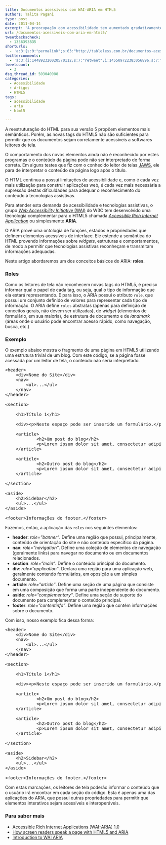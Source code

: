```yaml
---
title: Documentos acessíveis com WAI-ARIA em HTML5
authors: Talita Pagani
type: post
date: 2011-04-14
excerpt: 'A preocupação com acessibilidade tem aumentado gradativamente a cada nova versão do HTML e CSS, em vista de atender cada vez mais os usuários que possuem alguma deficiência. '
url: /documentos-acessiveis-com-aria-em-html5/
tweetbackscheck:
  - 1356393835
shorturls:
  - 'a:3:{s:9:"permalink";s:63:"http://tableless.com.br/documentos-acessiveis-com-aria-em-html5";s:7:"tinyurl";s:26:"http://tinyurl.com/42gy56b";s:4:"isgd";s:19:"http://is.gd/87CvGn";}'
twittercomments:
  - 'a:3:{i:144892320020570112;s:7:"retweet";i:145509722383056896;s:7:"retweet";i:144902451965870080;s:7:"retweet";}'
tweetcount:
  - 3
dsq_thread_id: 503040088
categories:
  - Acessibilidade
  - Artigos
  - HTML5
tags:
  - acessibilidade
  - aria
  - html5

---
```

A reestruturação do HTML para sua versão 5 propõem elementos mais semânticos. Porém, as novas tags do HTML5 não são suficientes para permitir que os documentos sejam corretamente acessíveis a softwares leitores de tela. 

O comportamento dos novos elementos ainda não é reconhecido por estes programas e o conteúdo da página pode não ser interpretado de forma correta. Em alguns testes que fiz com o conhecido leitor de telas [JAWS][1], ele para de interpretar o conteúdo da página logo após o título.

O HTML continua a possui limitações de acessibilidade e, como é cada vez mais utilização para construir aplicações web, é cada vez mais necessária a supressão destas dificuldades para adequar o reconhecimento do conteúdo à tecnologias assistivas.

Para atender esta demanda de acessibilidade e tecnologias assistivas, o grupo [_Web Accessibility Initiative_ (WAI)][2] do W3C tem desenvolvido uma tecnologia complementar para o HTML5 chamada [_Accessible Rich Internet Application_][3] ou simplesmente **ARIA**.

O ARIA provê uma ontologia de funções, estados e propriedades que definem elementos acessíveis de interface. Ele estende a semântica do HTML provendo informações sobre _widgets_, estruturas e comportamentos, de modo a permitir que tecnologias assistivas reconheçam e transmitam informações adequadas.
  
Neste artigo abordaremos um dos conceitos básicos do ARIA: **roles**.

### Roles

Como os leitores de tela não reconhecem novas tags do HTML5, é preciso informar qual o papel de cada tag, ou seja, qual o tipo de informação que ela estará representando. E para isso, o ARIA possui o atributo `role`, que possui um conjunto definido de valores para representar cada tipo de informação. O ARIA define `roles` abstratas (apenas para definição de conceitos gerais, não devem ser utilizadas), de _widget_ (elementos de formulário, em sua maioria), de estrutura de documento e de _landmark_ (áreas onde o usuário pode encontrar acesso rápido, como navegação, busca, etc.)

### Exemplo

O exemplo abaixo mostra o fragmento de uma página em HTML5 utilizando uma estrutura trivial de um blog. Com este código, se a página fosse acessada por um leitor de tela, o conteúdo não seria interpretado.

<pre class="lang-html">&lt;header&gt;  
    &lt;div&gt;Nome do Site&lt;/div&gt;
    &lt;nav&gt;
        &lt;ul&gt;...&lt;/ul&gt;
    &lt;/nav&gt;
&lt;/header&gt;
 
&lt;section&gt;  
 
    &lt;h1&gt;T&iacute;tulo 1&lt;/h1&gt;
 
    &lt;div&gt;&lt;p&gt;Neste espa&ccedil;o pode ser inserido um formul&aacute;rio.&lt;/p&gt;&lt;/div&gt;
 
    &lt;article&gt;             
            &lt;h2&gt;Um post do blog&lt;/h2&gt;
            &lt;p&gt;Lorem ipsum dolor sit amet, consectetur adipiscing elit...&lt;/p&gt;
    &lt;/article&gt;
 
    &lt;article&gt;
            &lt;h2&gt;Outro post do blog&lt;/h2&gt;
            &lt;p&gt;Lorem ipsum dolor sit amet, consectetur adipiscing elit...&lt;/p&gt;
    &lt;/article&gt;
 
&lt;/section&gt; 
 
&lt;aside&gt;  
    &lt;h2&gt;Sidebar&lt;/h2&gt;
    &lt;ul&gt;...&lt;/ul&gt;
&lt;/aside&gt;
 
&lt;footer&gt;Informa&ccedil;&otilde;es do footer.&lt;/footer&gt;
</pre>

Fazemos, então, a aplicação das `roles` nos seguintes elementos:

  * **header**: _role=&#8221;banner&#8221;_. Define uma região que possui, principalmente, conteúdo de orientação do site e não conteúdo específico da página.
  * **nav**: _role=&#8221;navigation&#8221;_. Define uma coleção de elementos de navegação (geralmente links) para navegar no documento ou em documentos relacionados.
  * **section**: _role=&#8221;main&#8221;_. Define o conteúdo principal do documento.
  * **div**: _role=&#8221;application&#8221;_. Declara uma região para uma aplicação web, geralmente contendo formulários, em oposição a um simples documento.
  * **article**: _role=&#8221;article&#8221;_. Define uma seção de uma página que consiste em uma composição que forma uma parte independente do documento.
  * **aside**: _role=&#8221;complementary&#8221;_. Define uma seção de suporte do documento para complementar o conteúdo principal.
  * **footer**: _role=&#8221;contentinfo&#8221;_. Define uma região que contém informações sobre o documento.

Com isso, nosso exemplo fica dessa forma:

<pre class="lang-html">&lt;header&gt;  
    &lt;div&gt;Nome do Site&lt;/div&gt;
    &lt;nav&gt;
        &lt;ul&gt;...&lt;/ul&gt;
    &lt;/nav&gt;
&lt;/header&gt;
 
&lt;section&gt;  
 
    &lt;h1&gt;T&iacute;tulo 1&lt;/h1&gt;
 
    &lt;div&gt;&lt;p&gt;Neste espa&ccedil;o pode ser inserido um formul&aacute;rio.&lt;/p&gt;&lt;/div&gt;
 
    &lt;article&gt;             
            &lt;h2&gt;Um post do blog&lt;/h2&gt;
            &lt;p&gt;Lorem ipsum dolor sit amet, consectetur adipiscing elit...&lt;/p&gt;
    &lt;/article&gt;
 
    &lt;article&gt;
            &lt;h2&gt;Outro post do blog&lt;/h2&gt;
            &lt;p&gt;Lorem ipsum dolor sit amet, consectetur adipiscing elit...&lt;/p&gt;
    &lt;/article&gt;
 
&lt;/section&gt; 
 
&lt;aside&gt;  
    &lt;h2&gt;Sidebar&lt;/h2&gt;
    &lt;ul&gt;...&lt;/ul&gt;
&lt;/aside&gt;
 
&lt;footer&gt;Informa&ccedil;&otilde;es do footer.&lt;/footer&gt;
</pre>

Com estas marcações, os leitores de tela poderão informar o conteúdo que o usuário irá encontrar em cada seção do código. Esta é apenas uma das aplicações do ARIA, que possui outras propriedades para permitir que elementos interativos sejam acessíveis e interoperáveis.

### Para saber mais

  * [Accessible Rich Internet Applications (WAI-ARIA) 1.0][3]
  * [How screen readers speak a page with HTML5 and ARIA][4]
  * [Introduction to WAI ARIA][5]

 [1]: http://www.freedomscientific.com/products/fs/jaws-product-page.asp "JAWS - Screen Reader for Windows"
 [2]: http://www.w3.org/WAI/ "W3C-WAI"
 [3]: http://www.w3.org/WAI/PF/aria/
 [4]: http://cssgallery.info/how-screen-readers-speak-a-page-with-html5-and-aria/
 [5]: http://dev.opera.com/articles/view/introduction-to-wai-aria/